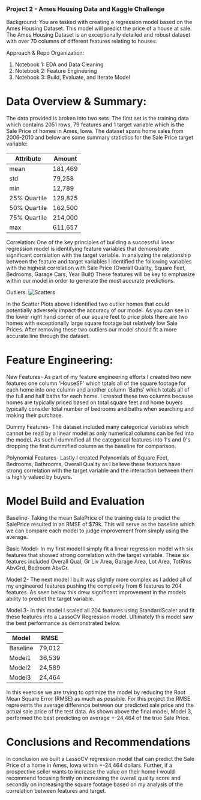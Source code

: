 ### Project 2 - Ames Housing Data and Kaggle Challenge

Background:
You are tasked with creating a regression model based on the Ames Housing Dataset. This model will predict the price of a house at sale. The Ames Housing Dataset is an exceptionally detailed and robust dataset with over 70 columns of different features relating to houses.

Approach & Repo Organization:
1) Notebook 1: EDA and Data Cleaning
2) Notebook 2: Feature Engineering
3) Notebook 3: Build, Evaluate, and Iterate Model

# Data Overview & Summary:
The data provided is broken into two sets. The first set is the training data which contains 2051 rows, 79 features and 1 target variable which is the Sale Price of homes in Ames, Iowa. The dataset spans home sales from 2006-2010 and below are some summary statistics for the Sale Price target variable: 

|Attribute|Amount|
|---|---|
|mean|181,469|
|std|79,258|
|min|12,789|
|25% Quartile|129,825|
|50% Quartile|162,500|
|75% Quartile|214,000|
|max|611,657|

Correlation:
One of the key principles of building a successful linear regression model is identifying feature variables that demonstrate significant correlation with the target variable. In analyzing the relationship between the feature and target variables I identified the following variables with the highest correlation with Sale Price (Overall Quality, Square Feet, Bedrooms, Garage Cars, Year Built) These features will be key to emphasize within our model in order to generate the most accurate predictions.

Outliers:
![Scatters](scatters.png)

In the Scatter Plots above I identified two outlier homes that could potentially adversely impact the accuracy of our model. As you can see in the lower right hand corner of our square feet to price plots there are two homes with exceptionally large square footage but relatively low Sale Prices. After removing these two outliers our model should fit a more accurate line through the dataset.


# Feature Engineering:
New Features- As part of my feature engineering efforts I created two new features one column 'HouseSF' which totals all of the square footage for each home into one column and another column 'Baths' which totals all of the full and half baths for each home. I created these two columns because homes are typically priced based on total square feet and home buyers typically consider total number of bedrooms and baths when searching and making their purchase. 

Dummy Features- The dataset included many categorical variables which cannot be read by a linear model as only numerical columns can be fed into the model. As such I dummified all the categorical features into 1's and 0's dropping the first dummified column as the baseline for comparison. 

Polynomial Features- Lastly I created Polynomials of Square Feet, Bedrooms, Bathrooms, Overall Quality as I believe these featuers have strong correlation with the target variable and the interaction between them is highly valued by buyers.

# Model Build and Evaluation
Baseline- Taking the mean SalePrice of the training data to predict the SalePrice resulted in an RMSE of $79k. This will serve as the baseline which we can compare each model to judge improvement from simply using the average.

Basic Model- In my first model I simply fit a linear regression model with six features that showed strong correlation with the target variable. These six features included Overall Qual, Gr Liv Area, Garage Area, Lot Area, TotRms AbvGrd, Bedroom AbvGr.

Model 2- The next model I built was slightly more complex as I added all of my engineered features pushing the complexity from 6 features to 204 features. As seen below this drew significant improvement in the models ability to predict the target variable.

Model 3- In this model I scaled all 204 features using StandardScaler and fit these features into a LassoCV Regression model. Ultimately this model saw the best performance as demonstrated below.

|Model|RMSE|
|---|---|
|Baseline|79,012|
|Model1|36,539|
|Model2|24,589|
|Model3|24,464|

In this exercise we are trying to optimize the model by reducing the Root Mean Square Error (RMSE) as much as possible. For this project the RMSE represents the average difference between our predicted sale price and the actual sale price of the test data. As shown above the final model, Model 3, performed the best predicting on average +-24,464 of the true Sale Price.

# Conclusions and Recommendations
In conclusion we built a LassoCV regression model that can predict the Sale Price of a home in Ames, Iowa within +-24,464 dollars. Further, if a prospective seller wants to increase the value on their home I would recommend focusing firstly on increasing the overall quality score and secondly on increasing the square footage based on my analysis of the correlation between features and target.